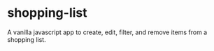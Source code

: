 # shopping-list
A vanilla javascript app to create, edit, filter, and remove items from a shopping list.
